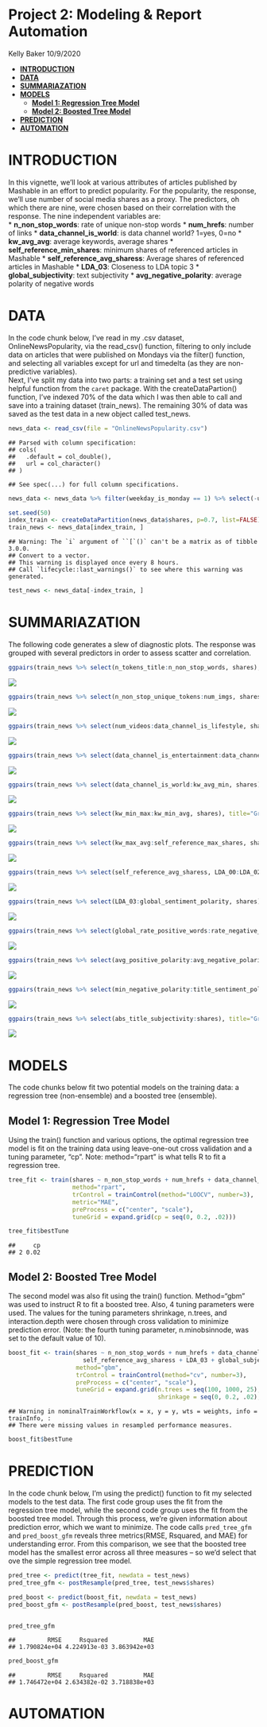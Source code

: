 Project 2: Modeling & Report Automation
================
Kelly Baker
10/9/2020

  - [**INTRODUCTION**](#introduction)
  - [**DATA**](#data)
  - [**SUMMARIAZATION**](#summariazation)
  - [**MODELS**](#models)
      - [**Model 1: Regression Tree
        Model**](#model-1-regression-tree-model)
      - [**Model 2: Boosted Tree Model**](#model-2-boosted-tree-model)
  - [**PREDICTION**](#prediction)
  - [**AUTOMATION**](#automation)

# **INTRODUCTION**

In this vignette, we’ll look at various attributes of articles published
by Mashable in an effort to predict popularity. For the popularity, the
response, we’ll use number of social media shares as a proxy. The
predictors, oh which there are nine, were chosen based on their
correlation with the response. The nine independent variables are:  
\* **n\_non\_stop\_words**: rate of unique non-stop words \*
**num\_hrefs**: number of links \* **data\_channel\_is\_world**: is data
channel world? 1=yes, 0=no \* **kw\_avg\_avg**: average keywords,
average shares \* **self\_reference\_min\_shares**: minimum shares of
referenced articles in Mashable \* **self\_reference\_avg\_sharess**:
Average shares of referenced articles in Mashable \* **LDA\_03**:
Closeness to LDA topic 3 \* **global\_subjectivity**: text subjectivity
\* **avg\_negative\_polarity**: average polarity of negative words

# **DATA**

In the code chunk below, I’ve read in my .csv dataset,
OnlineNewsPopularity, via the read\_csv() function, filtering to only
include data on articles that were published on Mondays via the filter()
function, and selecting all variables except for url and timedelta (as
they are non-predictive variables). <br> Next, I’ve split my data into
two parts: a training set and a test set using helpful function from the
`caret` package. With the createDataPartion() function, I’ve indexed 70%
of the data which I was then able to call and save into a training
dataset (train\_news). The remaining 30% of data was saved as the test
data in a new object called test\_news.

``` r
news_data <- read_csv(file = "OnlineNewsPopularity.csv")
```

    ## Parsed with column specification:
    ## cols(
    ##   .default = col_double(),
    ##   url = col_character()
    ## )

    ## See spec(...) for full column specifications.

``` r
news_data <- news_data %>% filter(weekday_is_monday == 1) %>% select(-url, -timedelta)

set.seed(50)
index_train <- createDataPartition(news_data$shares, p=0.7, list=FALSE)
train_news <- news_data[index_train, ]
```

    ## Warning: The `i` argument of ``[`()` can't be a matrix as of tibble 3.0.0.
    ## Convert to a vector.
    ## This warning is displayed once every 8 hours.
    ## Call `lifecycle::last_warnings()` to see where this warning was generated.

``` r
test_news <- news_data[-index_train, ]
```

# **SUMMARIAZATION**

The following code generates a slew of diagnostic plots. The response
was grouped with several predictors in order to assess scatter and
correlation.

``` r
ggpairs(train_news %>% select(n_tokens_title:n_non_stop_words, shares), title="Group 1 Diagnostics")
```

![](Project2_files/figure-gfm/plot1-1.png)<!-- -->

``` r
ggpairs(train_news %>% select(n_non_stop_unique_tokens:num_imgs, shares), title="Group 2 Diagnostics")
```

![](Project2_files/figure-gfm/plot1-2.png)<!-- -->

``` r
ggpairs(train_news %>% select(num_videos:data_channel_is_lifestyle, shares), title="Group 3 Diagnostics")
```

![](Project2_files/figure-gfm/plot1-3.png)<!-- -->

``` r
ggpairs(train_news %>% select(data_channel_is_entertainment:data_channel_is_tech, shares), title="Group 4 Diagnostics")
```

![](Project2_files/figure-gfm/plot1-4.png)<!-- -->

``` r
ggpairs(train_news %>% select(data_channel_is_world:kw_avg_min, shares), title="Group 5 Diagnostics")
```

![](Project2_files/figure-gfm/plot1-5.png)<!-- -->

``` r
ggpairs(train_news %>% select(kw_min_max:kw_min_avg, shares), title="Group 6 Diagnostics")
```

![](Project2_files/figure-gfm/plot1-6.png)<!-- -->

``` r
ggpairs(train_news %>% select(kw_max_avg:self_reference_max_shares, shares), title="Group 7 Diagnostics")
```

![](Project2_files/figure-gfm/plot1-7.png)<!-- -->

``` r
ggpairs(train_news %>% select(self_reference_avg_sharess, LDA_00:LDA_02, shares), title="Group 8 Diagnostics")
```

![](Project2_files/figure-gfm/plot1-8.png)<!-- -->

``` r
ggpairs(train_news %>% select(LDA_03:global_sentiment_polarity, shares), title="Group 9 Diagnostics")
```

![](Project2_files/figure-gfm/plot1-9.png)<!-- -->

``` r
ggpairs(train_news %>% select(global_rate_positive_words:rate_negative_words, shares), title="Group 10 Diagnostics")
```

![](Project2_files/figure-gfm/plot1-10.png)<!-- -->

``` r
ggpairs(train_news %>% select(avg_positive_polarity:avg_negative_polarity, shares), title = "Group 11 Diagnostics")
```

![](Project2_files/figure-gfm/plot1-11.png)<!-- -->

``` r
ggpairs(train_news %>% select(min_negative_polarity:title_sentiment_polarity, shares), title="Group 12 Diagnostics")
```

![](Project2_files/figure-gfm/plot1-12.png)<!-- -->

``` r
ggpairs(train_news %>% select(abs_title_subjectivity:shares), title="Group 13 Diagnostics")
```

![](Project2_files/figure-gfm/plot1-13.png)<!-- -->

# **MODELS**

The code chunks below fit two potential models on the training data: a
regression tree (non-ensemble) and a boosted tree (ensemble).

## **Model 1: Regression Tree Model**

Using the train() function and various options, the optimal regression
tree model is fit on the training data using leave-one-out cross
validation and a tuning parameter, “cp”. Note: method=“rpart” is what
tells R to fit a regression tree.

``` r
tree_fit <- train(shares ~ n_non_stop_words + num_hrefs + data_channel_is_world + kw_avg_avg + self_reference_min_shares + self_reference_avg_sharess + LDA_03 + global_subjectivity + avg_negative_polarity, data=train_news,
                  method="rpart",
                  trControl = trainControl(method="LOOCV", number=3),
                  metric="MAE",
                  preProcess = c("center", "scale"),
                  tuneGrid = expand.grid(cp = seq(0, 0.2, .02)))

tree_fit$bestTune
```

    ##     cp
    ## 2 0.02

## **Model 2: Boosted Tree Model**

The second model was also fit using the train() function. Method=“gbm”
was used to instruct R to fit a boosted tree. Also, 4 tuning parameters
were used. The values for the tuning parameters shrinkage, n.trees, and
interaction.depth were chosen through cross validation to minimize
prediction error. (Note: the fourth tuning parameter, n.minobsinnode,
was set to the default value of 10).

``` r
boost_fit <- train(shares ~ n_non_stop_words + num_hrefs + data_channel_is_world + kw_avg_avg + self_reference_min_shares +
                     self_reference_avg_sharess + LDA_03 + global_subjectivity + avg_negative_polarity, data=train_news, 
                   method="gbm", 
                   trControl = trainControl(method="cv", number=3), 
                   preProcess = c("center", "scale"),
                   tuneGrid = expand.grid(n.trees = seq(100, 1000, 25), interaction.depth = seq(1, 9, 1), 
                                          shrinkage = seq(0, 0.2, .02), n.minobsinnode=10))
```

    ## Warning in nominalTrainWorkflow(x = x, y = y, wts = weights, info = trainInfo, :
    ## There were missing values in resampled performance measures.

``` r
boost_fit$bestTune
```

# **PREDICTION**

In the code chunk below, I’m using the predict() function to fit my
selected models to the test data. The first code group uses the fit from
the regression tree model, while the second code group uses the fit from
the boosted tree model. Through this process, we’re given information
about prediction error, which we want to minimize. The code calls
`pred_tree_gfm` and `pred_boost_gfm` reveals three metrics(RMSE,
Rsquared, and MAE) for understanding error. From this comparison, we see
that the boosted tree model has the smallest error across all three
measures – so we’d select that ove the simple regression tree model.

``` r
pred_tree <- predict(tree_fit, newdata = test_news)
pred_tree_gfm <- postResample(pred_tree, test_news$shares)

pred_boost <- predict(boost_fit, newdata = test_news)
pred_boost_gfm <- postResample(pred_boost, test_news$shares)


pred_tree_gfm
```

    ##         RMSE     Rsquared          MAE 
    ## 1.790824e+04 4.224913e-03 3.863942e+03

``` r
pred_boost_gfm
```

    ##         RMSE     Rsquared          MAE 
    ## 1.746472e+04 2.634382e-02 3.718838e+03

# **AUTOMATION**
